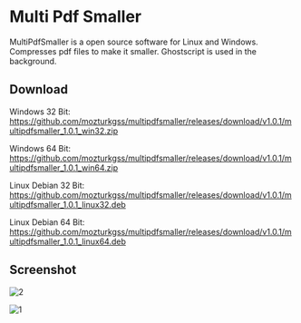 # Multi Pdf Smaller

MultiPdfSmaller is a open source software for Linux and Windows. Compresses pdf files to make it smaller. Ghostscript is used in the background. 

## Download
Windows 32 Bit: https://github.com/mozturkgss/multipdfsmaller/releases/download/v1.0.1/multipdfsmaller_1.0.1_win32.zip

Windows 64 Bit: https://github.com/mozturkgss/multipdfsmaller/releases/download/v1.0.1/multipdfsmaller_1.0.1_win64.zip

Linux Debian 32 Bit: https://github.com/mozturkgss/multipdfsmaller/releases/download/v1.0.1/multipdfsmaller_1.0.1_linux32.deb

Linux Debian 64 Bit: https://github.com/mozturkgss/multipdfsmaller/releases/download/v1.0.1/multipdfsmaller_1.0.1_linux64.deb


## Screenshot

![2](https://user-images.githubusercontent.com/5717430/69608268-1bde7c00-1038-11ea-9932-b99c12a151b7.PNG)

![1](https://user-images.githubusercontent.com/5717430/69608267-1b45e580-1038-11ea-8ddc-73a4c44a1714.PNG)
